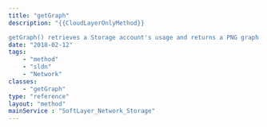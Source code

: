 ```yaml
---
title: "getGraph"
description: "{{CloudLayerOnlyMethod}} 

getGraph() retrieves a Storage account's usage and returns a PNG graph image, title, and the minimum and maximum dates included in the graphed date range. Virtual Server storage accounts can also graph upload and download bandwidth usage. "
date: "2018-02-12"
tags:
    - "method"
    - "sldn"
    - "Network"
classes:
    - "getGraph"
type: "reference"
layout: "method"
mainService : "SoftLayer_Network_Storage"
---
```

